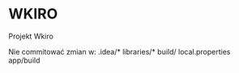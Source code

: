 # WKIRO
Projekt Wkiro

Nie commitować zmian w:
.idea/*
libraries/*
build/
local.properties
app/build
